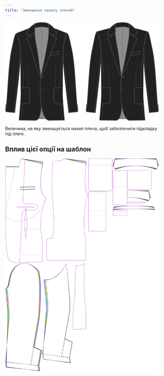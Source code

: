 ```yaml
---
title: "Зменшення нахилу плечей"
---
```


![Зменшення нахилу укосів](shoulderslopereduction.svg)

Величина, на яку зменшується нахил плеча, щоб забезпечити підкладку під плечі.

## Вплив цієї опції на шаблон

![На цьому зображенні показано вплив цієї опції шляхом накладання декількох варіантів, які мають різне значення для цієї опції](jaeger_shoulderslopereduction_sample.svg "Вплив цієї опції на шаблон")
